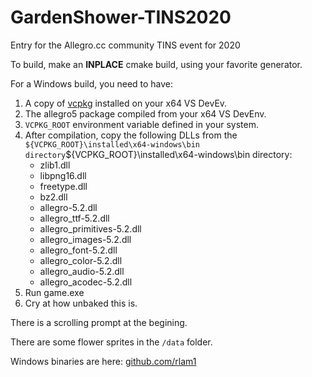 # GardenShower-TINS2020
Entry for the Allegro.cc community TINS event for 2020

To build, make an **INPLACE** cmake build, using your favorite generator.

For a Windows build, you need to have:

1. A copy of [vcpkg](https://github.com/Microsoft/vcpkg) installed on your x64 VS DevEv.
2. The allegro5 package compiled from your x64 VS DevEnv.
3. `VCPKG_ROOT` environment variable defined in your system.
4. After compilation, copy the following DLLs from the `${VCPKG_ROOT}\installed\x64-windows\bin directory`${VCPKG_ROOT}\installed\x64-windows\bin directory:
	* zlib1.dll
	* libpng16.dll
	* freetype.dll
	* bz2.dll
	* allegro-5.2.dll
	* allegro_ttf-5.2.dll
	* allegro_primitives-5.2.dll
	* allegro_images-5.2.dll
	* allegro_font-5.2.dll
	* allegro_color-5.2.dll
	* allegro_audio-5.2.dll
	* allegro_acodec-5.2.dll
5. Run game.exe
6. Cry at how unbaked this is.

There is a scrolling prompt at the begining.

There are some flower sprites in the `/data` folder.

Windows binaries are here: [github.com/rlam1](https://github.com/rlam1/GardenShower-TINS2020/releases/tag/v0.0.1-alpha) 